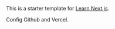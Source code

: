 This is a starter template for [Learn Next.js](https://nextjs.org/learn).

Config Github and Vercel.